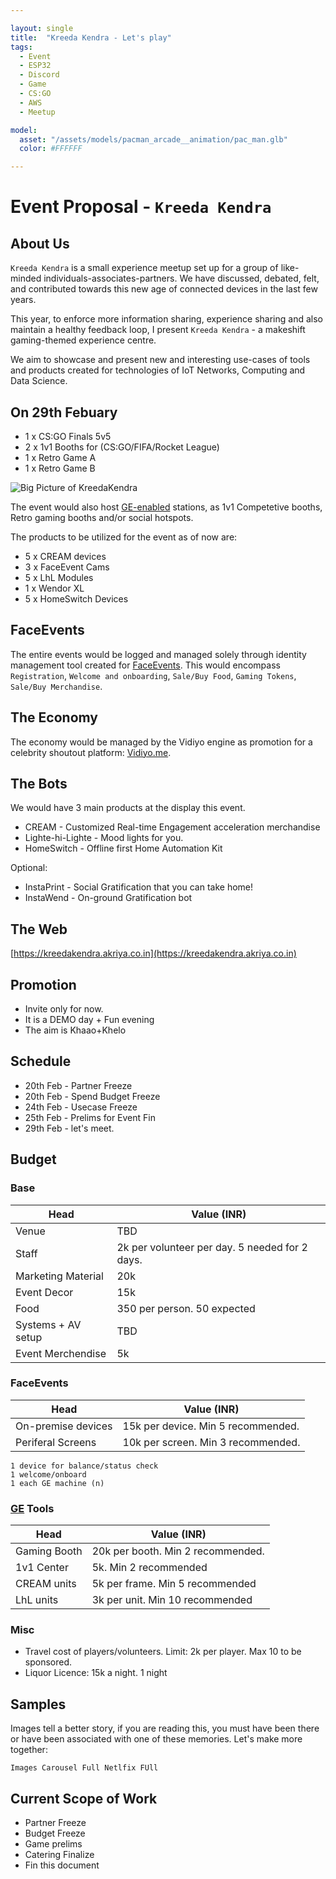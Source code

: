 ```yaml
---

layout: single
title:  "Kreeda Kendra - Let's play"
tags:
  - Event
  - ESP32
  - Discord
  - Game
  - CS:GO
  - AWS
  - Meetup

model:
  asset: "/assets/models/pacman_arcade__animation/pac_man.glb"
  color: #FFFFFF

---
```

# Event Proposal - `Kreeda Kendra`

## About Us
`Kreeda Kendra` is a small experience meetup set up for a group of like-minded individuals-associates-partners. We have discussed, debated, felt, and contributed towards this new age of connected devices in the last few years. 

This year, to enforce more information sharing, experience sharing and also maintain a healthy feedback loop, I present
`Kreeda Kendra` - a makeshift gaming-themed experience centre.

We aim to showcase and present new and interesting use-cases of tools and products created for technologies of IoT Networks, Computing and Data Science.


## On 29th Febuary
 - 1 x CS:GO Finals 5v5
 - 2 x 1v1 Booths for (CS:GO/FIFA/Rocket League) 
 - 1 x Retro Game A 
 - 1 x Retro Game B
 
 
![Big Picture of KreedaKendra](https://akriya.co.in/assets/images/BiggerPicture.png)

The event would also host [GE-enabled](https://we.akriya.co.in) stations, as 1v1 Competetive booths, Retro gaming booths and/or social hotspots.

The products to be utilized for the event as of now are:
* 5 x CREAM devices
* 3 x FaceEvent Cams
* 5 x LhL Modules
* 1 x Wendor XL
* 5 x HomeSwitch Devices


## FaceEvents
 The entire events would be logged and managed solely through identity management tool created for [FaceEvents]().
 This would encompass `Registration`, `Welcome and onboarding`, `Sale/Buy Food`, `Gaming Tokens`, `Sale/Buy Merchandise`.

## The Economy
The economy would be managed by the Vidiyo engine as promotion for a celebrity shoutout platform: [Vidiyo.me](https://vidiyo.me).

## The Bots
We would have 3 main products at the display this event.
* CREAM - Customized Real-time Engagement acceleration merchandise
* Lighte-hi-Lighte - Mood lights for you.
* HomeSwitch - Offline first Home Automation Kit

Optional:
* InstaPrint - Social Gratification that you can take home!
* InstaWend - On-ground Gratification bot

## The Web

[https://kreedakendra.akriya.co.in](https://kreedakendra.akriya.co.in)


## Promotion

* Invite only for now.
* It is a DEMO day + Fun evening 
* The aim is Khaao+Khelo

## Schedule

* 20th Feb - Partner Freeze
* 20th Feb - Spend Budget Freeze
* 24th Feb - Usecase Freeze
* 25th Feb - Prelims for Event Fin
* 29th Feb - let's meet.

## Budget

### Base

| Head | Value (INR) | 
| ---- |   ----|
| Venue | TBD | 
| Staff | 2k per volunteer per day. 5 needed for 2 days. | 
| Marketing Material | 20k  | 
| Event Decor | 15k | 
| Food | 350 per person. 50 expected | 
| Systems + AV setup | TBD | 
| Event Merchendise | 5k | 

### FaceEvents

| Head | Value (INR) |
| ---- |   ----|
| On-premise devices | 15k per device. Min 5 recommended. |
| Periferal Screens | 10k per screen. Min 3 recommended. |

```
1 device for balance/status check
1 welcome/onboard
1 each GE machine (n)
```

### [GE](https://we.akriya.co.in) Tools

| Head | Value (INR) |
| ---- |   ----|
| Gaming Booth | 20k per booth. Min 2 recommended. |
| 1v1 Center | 5k. Min 2 recommended |
| CREAM units | 5k per frame. Min 5 recommended |
| LhL units | 3k per unit. Min 10 recommended |

### Misc
* Travel cost of players/volunteers. Limit: 2k per player. Max 10 to be sponsored.
* Liquor Licence: 15k a night. 1 night

## Samples
Images tell a better story, if you are reading this, you must have been there or have been associated with one of these memories. Let's make more together:

```
Images Carousel Full Netlfix FUll
```


## Current Scope of Work
* Partner Freeze
* Budget Freeze
* Game prelims
* Catering Finalize
* Fin this document
